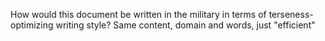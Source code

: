How would this document be written in the military in terms of terseness-optimizing writing style? Same content, domain and words, just "efficient"